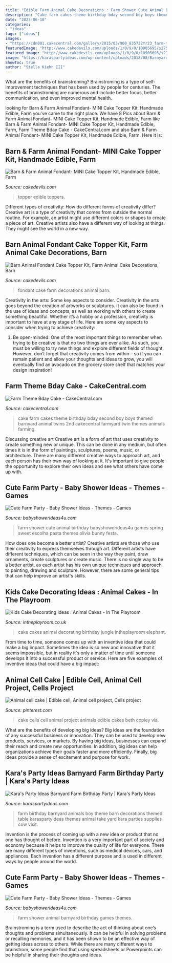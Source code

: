 ```yaml
---
title: "Edible Farm Animal Cake Decorations : Farm Shower Cute Animal Birthday Babyshowerideas4u Games Spring Sweet Escolha Pasta Themes Olivia Bunny Festa"
description: "Cake farm cakes theme birthday bday second boy boys themed barnyard animal twins 2nd cakecentral farmyard twin themes animals farming"
date: "2023-06-10"
categories:
- "ideas"
tags: ["ideas"]
images:
- "https://cdn001.cakecentral.com/gallery/2015/03/900_835732Yr23_farm-theme-bday-cake.jpg"
featuredImage: "http://www.cakedevils.com/uploads/1/0/9/0/10905695/s275947749466006588_p3731_i4_w640.jpeg"
featured_image: "http://www.cakedevils.com/uploads/1/0/9/0/10905695/s275947749466006588_p3731_i4_w640.jpeg"
image: "https://karaspartyideas.com/wp-content/uploads/2018/08/Barnyard-Farm-Birthday-Party-via-Karas-Party-Ideas-KarasPartyIdeas.com3_.jpg"
ShowToc: true
author: "Stella Kiehn III"
---
```



What are the benefits of brainstroming?
Brainstroming is a type of self-improvement techniques that has been used by people for centuries. The benefits of brainstroming are numerous and include better focus, better communication, and even improved mental health.

	

		
looking for Barn &amp; Farm Animal Fondant- MINI Cake Topper Kit, Handmade Edible, Farm you've came to the right place. We have 8 Pics about Barn &amp; Farm Animal Fondant- MINI Cake Topper Kit, Handmade Edible, Farm like Barn &amp; Farm Animal Fondant- MINI Cake Topper Kit, Handmade Edible, Farm, Farm Theme Bday Cake - CakeCentral.com and also Barn &amp; Farm Animal Fondant- MINI Cake Topper Kit, Handmade Edible, Farm. Here it is:
		
    
## Barn &amp; Farm Animal Fondant- MINI Cake Topper Kit, Handmade Edible, Farm

<img loading=lazy src="https://www.cakedevils.com/uploads/1/0/9/0/10905695/s275947749466006588_p3776_i9_w2000.jpeg" onerror="this.onerror=null;this.src='https://tse2.mm.bing.net/th?id=OIP.eb6izlVf777gxf3d5i519gHaFR&amp;pid=15.1';" alt="Barn &amp; Farm Animal Fondant- MINI Cake Topper Kit, Handmade Edible, Farm">

_Source: cakedevils.com_

>topper edible toppers. 

	

Different types of creativity: How do different forms of creativity differ?
Creative art is a type of creativity that comes from outside the normal routine. For example, an artist might use different colors or shapes to create a piece of art. Creative artists also have a different way of looking at things. They might see the world in a new way.

    
## Barn Animal Fondant Cake Topper Kit, Farm Animal Cake Decorations, Barn

<img loading=lazy src="http://www.cakedevils.com/uploads/1/0/9/0/10905695/s275947749466006588_p3731_i4_w640.jpeg" onerror="this.onerror=null;this.src='https://tse1.mm.bing.net/th?id=OIP.gtGr3cSHLUKcD_OgxpgqegHaG-&amp;pid=15.1';" alt="Barn Animal Fondant Cake Topper Kit, Farm Animal Cake Decorations, Barn">

_Source: cakedevils.com_

>fondant cake farm decorations animal barn. 

	

Creativity in the arts: Some key aspects to consider.
Creativity in the arts goes beyond the creation of artworks or sculptures. It can also be found in the use of ideas and concepts, as well as working with others to create something beautiful. Whether it’s a hobby or a profession, creativity is important to have at any stage of life. Here are some key aspects to consider when trying to achieve creativity: 
1) Be open-minded: One of the most important things to remember when trying to be creative is that no two things are ever alike. As such, you must be willing to try new things and explore different fields of thought. However, don’t forget that creativity comes from within – so if you can remain patient and allow your thoughts and ideas to grow, you will eventually find an avocado on the grocery store shelf that matches your design inspiration!

    
## Farm Theme Bday Cake - CakeCentral.com

<img loading=lazy src="https://cdn001.cakecentral.com/gallery/2015/03/900_835732Yr23_farm-theme-bday-cake.jpg" onerror="this.onerror=null;this.src='https://tse3.mm.bing.net/th?id=OIP.QhLoixymm2Xhq6i3rAWRJwHaJ4&amp;pid=15.1';" alt="Farm Theme Bday Cake - CakeCentral.com">

_Source: cakecentral.com_

>cake farm cakes theme birthday bday second boy boys themed barnyard animal twins 2nd cakecentral farmyard twin themes animals farming. 

	

Discussing creative art
Creative art is a form of art that uses creativity to create something new or unique. This can be done in any medium, but often times it is in the form of paintings, sculptures, poems, music, or architecture. There are many different creative ways to approach art, and each person has their own way of looking at it. It's important to give people the opportunity to explore their own ideas and see what others have come up with.

    
## Cute Farm Party - Baby Shower Ideas - Themes - Games

<img loading=lazy src="http://www.babyshowerideas4u.com/wp-content/uploads/2014/07/IMG_2015-2E-682x1024.jpg" onerror="this.onerror=null;this.src='https://tse1.mm.bing.net/th?id=OIP.9hG65VvDezwlY1g4MOQc2QHaLH&amp;pid=15.1';" alt="Cute Farm Party - Baby Shower Ideas - Themes - Games">

_Source: babyshowerideas4u.com_

>farm shower cute animal birthday babyshowerideas4u games spring sweet escolha pasta themes olivia bunny festa. 

	

How does one become a better artist?
Creative artists are those who use their creativity to express themselves through art. Different artists have different techniques, which can be seen in the way they paint, draw ornaments, create sculptures or create music. There is no single way to be a better artist, as each artist has his own unique techniques and approach to painting, drawing and sculpture. However, there are some general tips that can help improve an artist's skills.

    
## Kids Cake Decorating Ideas : Animal Cakes - In The Playroom

<img loading=lazy src="http://intheplayroom.co.uk/wp-content/uploads/2015/01/jungleanimals.jpg" onerror="this.onerror=null;this.src='https://tse2.mm.bing.net/th?id=OIP.7ReVZ25upt82JNW7KZH2QAHaFj&amp;pid=15.1';" alt="Kids Cake Decorating Ideas : Animal Cakes - In The Playroom">

_Source: intheplayroom.co.uk_

>cake cakes animal decorating birthday jungle intheplayroom elephant. 

	

From time to time, someone comes up with an inventive idea that could make a big impact. Sometimes the idea is so new and innovative that it seems impossible, but in reality it's only a matter of time until someone develops it into a successful product or service. Here are five examples of inventive ideas that could have a big impact: 

    
## Animal Cell Cake | Edible Cell, Animal Cell Project, Cells Project

<img loading=lazy src="https://i.pinimg.com/originals/16/1b/92/161b92e8ea9aa10e3d8bc554888c01f6.jpg" onerror="this.onerror=null;this.src='https://tse1.mm.bing.net/th?id=OIP.1TGIEgGInE6aOUP27jKpYAHaJ4&amp;pid=15.1';" alt="Animal cell cake | Edible cell, Animal cell project, Cells project">

_Source: pinterest.com_

>cake cells cell animal project animals edible cakes beth copley via. 

	

What are the benefits of developing big ideas?
Big ideas are the foundation of any successful business or innovation. They can be used to develop new products, services, or markets. By having big ideas, businesses can expand their reach and create new opportunities. In addition, big ideas can help organizations achieve their goals faster and more efficiently. Finally, big ideas provide a sense of excitement and purpose for work.

    
## Kara&#039;s Party Ideas Barnyard Farm Birthday Party | Kara&#039;s Party Ideas

<img loading=lazy src="https://karaspartyideas.com/wp-content/uploads/2018/08/Barnyard-Farm-Birthday-Party-via-Karas-Party-Ideas-KarasPartyIdeas.com3_.jpg" onerror="this.onerror=null;this.src='https://tse4.mm.bing.net/th?id=OIP.ZI2QgX8gCNv_GuN87qZUpAHaJ3&amp;pid=15.1';" alt="Kara&#039;s Party Ideas Barnyard Farm Birthday Party | Kara&#039;s Party Ideas">

_Source: karaspartyideas.com_

>farm birthday barnyard animals boy theme barn decorations themed table karaspartyideas themes animal take yard kara parties supplies cow visit. 

	

Invention is the process of coming up with a new idea or product that no one has thought of before. Invention is a very important part of society and economy because it helps to improve the quality of life for everyone. There are many different types of inventions, such as medical devices, cars, and appliances. Each invention has a different purpose and is used in different ways by people around the world.

    
## Cute Farm Party - Baby Shower Ideas - Themes - Games

<img loading=lazy src="http://www.babyshowerideas4u.com/wp-content/uploads/2014/07/IMG_2088-2E-746x1024.jpg" onerror="this.onerror=null;this.src='https://tse2.mm.bing.net/th?id=OIP.OERdGWGRqkGAYeRCyUt5lQHaKK&amp;pid=15.1';" alt="Cute Farm Party - Baby Shower Ideas - Themes - Games">

_Source: babyshowerideas4u.com_

>farm shower animal barnyard birthday games themes. 

	

Brainstroming is a term used to describe the act of thinking about one’s thoughts and problems simultaneously. It can be helpful in solving problems or recalling memories, and it has been shown to be an effective way of getting ideas across to others. While there are many different ways to brainstrom, some people find that using spreadsheets or Powerpoints can be helpful in sharing their thoughts and ideas.

